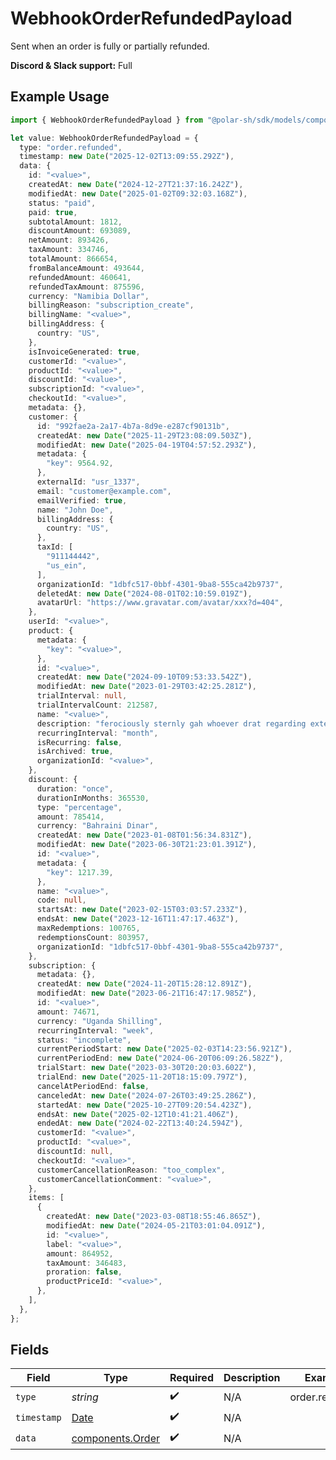# WebhookOrderRefundedPayload

Sent when an order is fully or partially refunded.

**Discord & Slack support:** Full

## Example Usage

```typescript
import { WebhookOrderRefundedPayload } from "@polar-sh/sdk/models/components/webhookorderrefundedpayload.js";

let value: WebhookOrderRefundedPayload = {
  type: "order.refunded",
  timestamp: new Date("2025-12-02T13:09:55.292Z"),
  data: {
    id: "<value>",
    createdAt: new Date("2024-12-27T21:37:16.242Z"),
    modifiedAt: new Date("2025-01-02T09:32:03.168Z"),
    status: "paid",
    paid: true,
    subtotalAmount: 1812,
    discountAmount: 693089,
    netAmount: 893426,
    taxAmount: 334746,
    totalAmount: 866654,
    fromBalanceAmount: 493644,
    refundedAmount: 460641,
    refundedTaxAmount: 875596,
    currency: "Namibia Dollar",
    billingReason: "subscription_create",
    billingName: "<value>",
    billingAddress: {
      country: "US",
    },
    isInvoiceGenerated: true,
    customerId: "<value>",
    productId: "<value>",
    discountId: "<value>",
    subscriptionId: "<value>",
    checkoutId: "<value>",
    metadata: {},
    customer: {
      id: "992fae2a-2a17-4b7a-8d9e-e287cf90131b",
      createdAt: new Date("2025-11-29T23:08:09.503Z"),
      modifiedAt: new Date("2025-04-19T04:57:52.293Z"),
      metadata: {
        "key": 9564.92,
      },
      externalId: "usr_1337",
      email: "customer@example.com",
      emailVerified: true,
      name: "John Doe",
      billingAddress: {
        country: "US",
      },
      taxId: [
        "911144442",
        "us_ein",
      ],
      organizationId: "1dbfc517-0bbf-4301-9ba8-555ca42b9737",
      deletedAt: new Date("2024-08-01T02:10:59.019Z"),
      avatarUrl: "https://www.gravatar.com/avatar/xxx?d=404",
    },
    userId: "<value>",
    product: {
      metadata: {
        "key": "<value>",
      },
      id: "<value>",
      createdAt: new Date("2024-09-10T09:53:33.542Z"),
      modifiedAt: new Date("2023-01-29T03:42:25.281Z"),
      trialInterval: null,
      trialIntervalCount: 212587,
      name: "<value>",
      description: "ferociously sternly gah whoever drat regarding exterior ha",
      recurringInterval: "month",
      isRecurring: false,
      isArchived: true,
      organizationId: "<value>",
    },
    discount: {
      duration: "once",
      durationInMonths: 365530,
      type: "percentage",
      amount: 785414,
      currency: "Bahraini Dinar",
      createdAt: new Date("2023-01-08T01:56:34.831Z"),
      modifiedAt: new Date("2023-06-30T21:23:01.391Z"),
      id: "<value>",
      metadata: {
        "key": 1217.39,
      },
      name: "<value>",
      code: null,
      startsAt: new Date("2023-02-15T03:03:57.233Z"),
      endsAt: new Date("2023-12-16T11:47:17.463Z"),
      maxRedemptions: 100765,
      redemptionsCount: 803957,
      organizationId: "1dbfc517-0bbf-4301-9ba8-555ca42b9737",
    },
    subscription: {
      metadata: {},
      createdAt: new Date("2024-11-20T15:28:12.891Z"),
      modifiedAt: new Date("2023-06-21T16:47:17.985Z"),
      id: "<value>",
      amount: 74671,
      currency: "Uganda Shilling",
      recurringInterval: "week",
      status: "incomplete",
      currentPeriodStart: new Date("2025-02-03T14:23:56.921Z"),
      currentPeriodEnd: new Date("2024-06-20T06:09:26.582Z"),
      trialStart: new Date("2023-03-30T20:20:03.602Z"),
      trialEnd: new Date("2025-11-20T18:15:09.797Z"),
      cancelAtPeriodEnd: false,
      canceledAt: new Date("2024-07-26T03:49:25.286Z"),
      startedAt: new Date("2025-10-27T09:20:54.423Z"),
      endsAt: new Date("2025-02-12T10:41:21.406Z"),
      endedAt: new Date("2024-02-22T13:40:24.594Z"),
      customerId: "<value>",
      productId: "<value>",
      discountId: null,
      checkoutId: "<value>",
      customerCancellationReason: "too_complex",
      customerCancellationComment: "<value>",
    },
    items: [
      {
        createdAt: new Date("2023-03-08T18:55:46.865Z"),
        modifiedAt: new Date("2024-05-21T03:01:04.091Z"),
        id: "<value>",
        label: "<value>",
        amount: 864952,
        taxAmount: 346483,
        proration: false,
        productPriceId: "<value>",
      },
    ],
  },
};
```

## Fields

| Field                                                                                         | Type                                                                                          | Required                                                                                      | Description                                                                                   | Example                                                                                       |
| --------------------------------------------------------------------------------------------- | --------------------------------------------------------------------------------------------- | --------------------------------------------------------------------------------------------- | --------------------------------------------------------------------------------------------- | --------------------------------------------------------------------------------------------- |
| `type`                                                                                        | *string*                                                                                      | :heavy_check_mark:                                                                            | N/A                                                                                           | order.refunded                                                                                |
| `timestamp`                                                                                   | [Date](https://developer.mozilla.org/en-US/docs/Web/JavaScript/Reference/Global_Objects/Date) | :heavy_check_mark:                                                                            | N/A                                                                                           |                                                                                               |
| `data`                                                                                        | [components.Order](../../models/components/order.md)                                          | :heavy_check_mark:                                                                            | N/A                                                                                           |                                                                                               |